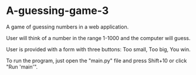 # A-guessing-game-3

A game of guessing numbers in a web application.

User will think of a number in the range 1-1000 and the computer will guess.

User is provided with a form with three buttons: Too small, Too big, You win.

To run the program, just open the "main.py" file and press Shift+10 or click "Run 'main'".
